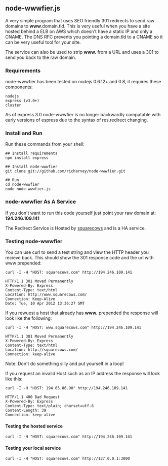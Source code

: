 ## node-wwwfier.js

A very simple program that uses SEO friendly 301 redirects to send raw domains to __www__.domain.tld. This is very useful when you have a site hosted behind a ELB on AWS which doesn't have a static IP and only a CNAME. The DNS RFC prevents you pointing a domain.tld to a CNAME so it can be very useful tool for your site.

The service can also be used to strip __www.__ from a URL and uses a 301 to send you back to the raw domain.

### Requirements

node-wwwfier has been tested on nodejs 0.6.12+ and 0.8, it requires these components:

    nodejs
    express (v3.0+)
    cluster

As of express 3.0 node-wwwfier is no longer backwardly compatable with early versions of espress due to the syntax of res.redirect changing.

### Install and Run

Run these commands from your shell:

    ## Install requirements
    npm install express

    ## Install node-wwwfier
    git clone git://github.com/richarvey/node-wwwfier.git
    
    ## Run
    cd node-wwwfier
    node node-wwwfier.js

### node-wwwfier As A Service

If you don't want to run this code yourself just point your raw domain at: __194.246.109.141__

The Redirect Service is Hosted by [squarecows](http://squarecows.com "Link to SquareCows.com") and is a HA service.

### Testing node-wwwfier

You can use curl to send a test string and view the HTTP header you recieve back. This should show the 301 response code and the url with www prepended:

    curl -I -H "HOST: squarecows.com" http://194.246.109.141
    
    HTTP/1.1 301 Moved Permanently
    X-Powered-By: Express
    Content-Type: text/html
    Location: http://www.squarecows.com/
    Connection: Keep-Alive
    Date: Tue, 10 Apr 2012 13:36:27 GMT

If you rewuest a host that already has __www.__ prepended the response will look like the following:

    curl -I -H "HOST: www.squarecows.com" http://194.246.109.141
    
    HTTP/1.1 301 Moved Permanently
    X-Powered-By: Express
    Content-Type: text/html
    Location: http://squarecows.com/
    Connection: keep-alive

Note: Don't do something silly and put yourself in a loop!

If you request an invalid Host such as an IP address the response will look like this:

    curl -I -H "HOST: 194.65.86.90" http://194.246.109.141
    
    HTTP/1.1 400 Bad Request
    X-Powered-By: Express
    Content-Type: text/plain; charset=utf-8
    Content-Length: 39
    Connection: keep-alive

#### Testing the hosted service

    curl -I -H "HOST: squarecows.com" http://194.246.109.141

#### Testing your local service

    curl -I -H "HOST: squarecows.com" http://127.0.0.1:3000
